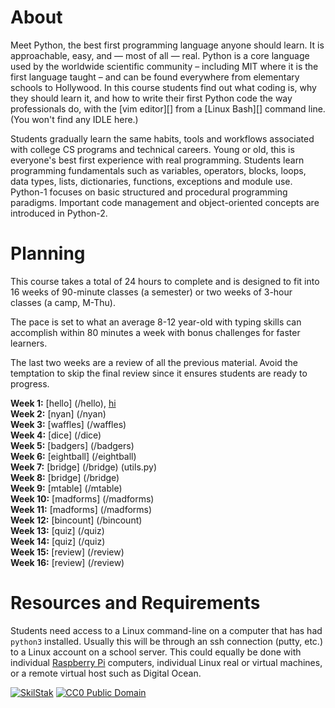 # About

Meet Python, the best first programming language anyone should learn.
It is approachable, easy, and &mdash; most of all &mdash; real. Python is
a core language used by the worldwide scientific community – including
MIT where it is the first language taught – and can be found everywhere
from elementary schools to Hollywood. In this course students find out
what coding is, why they should learn it, and how to write their first
Python code the way professionals do, with the [vim editor][] from a
[Linux Bash][] command line. (You won't find any IDLE here.) 

Students gradually
learn the same habits, tools and workflows associated with college CS
programs and technical careers. Young or old, this is everyone's best
first experience with real programming. Students learn programming
fundamentals such as variables, operators, blocks, loops, data
types, lists, dictionaries, functions, exceptions and module
use. Python-1 focuses on basic structured and procedural programming
paradigms. Important code management and object-oriented concepts are
introduced in Python-2.

# Planning

This course takes a total of 24 hours to complete and is designed
to fit into 16 weeks of 90-minute classes (a semester) or two weeks of
3-hour classes (a camp, M-Thu).

The pace is set to what an average 8-12 year-old with typing skills can
accomplish within 80 minutes a week with bonus challenges for faster
learners.

The last two weeks are a review of all the previous material. Avoid the
temptation to skip the final review since it ensures students are ready to
progress.

**Week 1:** [hello] (/hello), [hi](/hi)<br>
**Week 2:** [nyan] (/nyan)<br>
**Week 3:** [waffles] (/waffles)<br>
**Week 4:** [dice] (/dice)<br>
**Week 5:** [badgers] (/badgers)<br>
**Week 6:** [eightball] (/eightball)<br>
**Week 7:** [bridge] (/bridge) (utils.py)<br>
**Week 8:** [bridge] (/bridge)<br>
**Week 9:** [mtable] (/mtable)<br>
**Week 10:** [madforms] (/madforms)<br>
**Week 11:** [madforms] (/madforms)<br>
**Week 12:** [bincount] (/bincount)<br>
**Week 13:** [quiz] (/quiz)<br>
**Week 14:** [quiz] (/quiz)<br>
**Week 15:** [review] (/review)<br>
**Week 16:** [review] (/review)<br>

# Resources and Requirements

Students need access to a Linux command-line on a computer that has had
`python3` installed. Usually this will be through an ssh connection
(putty, etc.) to a Linux account on a school server. This could equally
be done with individual [Raspberry Pi][] computers, individual Linux
real or virtual machines, or a remote virtual host such as Digital Ocean.

[![][logo]][scb] [![][cc0]][cc0link]

[logo]: http://skilstak.com/images/skilstak-logo-bw-31.svg "SkilStak"
[scb]: http://github.com/skilstak/block
[cc0]: http://mirrors.creativecommons.org/presskit/buttons/88x31/svg/cc-zero.svg "CC0 Public Domain"
[cc0link]: https://creativecommons.org/publicdomain/zero/1.0/
[Raspberry Pi]: https://www.raspberrypi.org/
